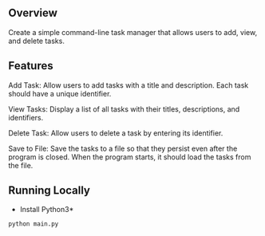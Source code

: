 ## Overview
Create a simple command-line task manager that allows users to add, view, and delete tasks.

## Features
Add Task: Allow users to add tasks with a title and description. Each task should have a unique identifier.

View Tasks: Display a list of all tasks with their titles, descriptions, and identifiers.

Delete Task: Allow users to delete a task by entering its identifier.

Save to File: Save the tasks to a file so that they persist even after the program is closed. When the program starts, it should load the tasks from the file.

## Running Locally
- Install Python3*

```
python main.py
```
